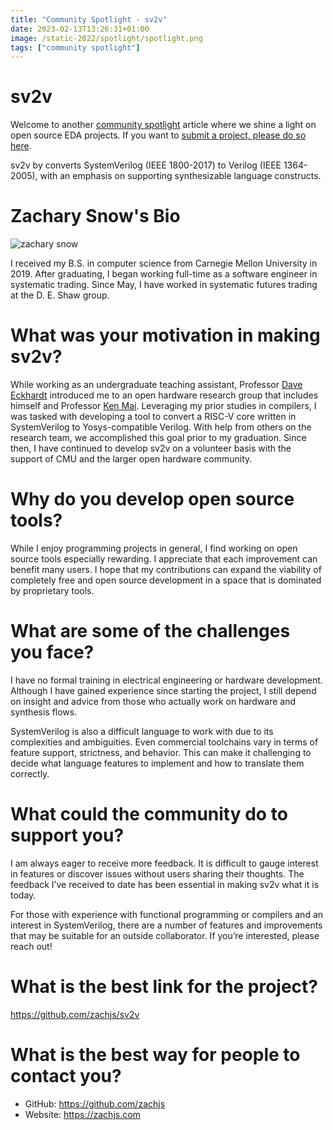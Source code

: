 ```yaml
---
title: "Community Spotlight - sv2v"
date: 2023-02-13T13:26:31+01:00
image: /static-2022/spotlight/spotlight.png
tags: ["community spotlight"]
---
```


# sv2v

Welcome to another [community spotlight](/tags/community-spotlight/) article where we shine a light on open source EDA projects. If you want to [submit a project, please do so here](https://docs.google.com/forms/d/e/1FAIpQLSdIEgu6FJZam0-V3PMTjw-eDebJdg_JuIlN4MkLNDr4vs-a5A/viewform?usp=sf_link).

sv2v by converts SystemVerilog (IEEE 1800-2017) to Verilog (IEEE 1364-2005), with an emphasis on supporting synthesizable language constructs.

# Zachary Snow's Bio

![zachary snow](/static-2023/spotlight/zachary.png)

I received my B.S. in computer science from Carnegie Mellon University in 2019. After graduating, I began working full-time as a software engineer in systematic trading. Since May, I have worked in systematic futures trading at the D. E. Shaw group.

# What was your motivation in making sv2v?

While working as an undergraduate teaching assistant, Professor [Dave Eckhardt](https://www.cs.cmu.edu/~davide/) introduced me to an open hardware research group that includes himself and Professor [Ken Mai](https://users.ece.cmu.edu/~kenmai/). Leveraging my prior studies in compilers, I was tasked with developing a tool to convert a RISC-V core written in SystemVerilog to Yosys-compatible Verilog. With help from others on the research team, we accomplished this goal prior to my graduation. Since then, I have continued to develop sv2v on a volunteer basis with the support of CMU and the larger open hardware community.

# Why do you develop open source tools?

While I enjoy programming projects in general, I find working on open source tools especially rewarding. I appreciate that each improvement can benefit many users. I hope that my contributions can expand the viability of completely free and open source development in a space that is dominated by proprietary tools.

# What are some of the challenges you face?

I have no formal training in electrical engineering or hardware development. Although I have gained experience since starting the project, I still depend on insight and advice from those who actually work on hardware and synthesis flows.

SystemVerilog is also a difficult language to work with due to its complexities and ambiguities. Even commercial toolchains vary in terms of feature support, strictness, and behavior. This can make it challenging to decide what language features to implement and how to translate them correctly.

# What could the community do to support you?

I am always eager to receive more feedback. It is difficult to gauge interest in features or discover issues without users sharing their thoughts. The feedback I’ve received to date has been essential in making sv2v what it is today.

For those with experience with functional programming or compilers and an interest in SystemVerilog, there are a number of features and improvements that may be suitable for an outside collaborator. If you’re interested, please reach out!

# What is the best link for the project?

https://github.com/zachjs/sv2v

# What is the best way for people to contact you?

* GitHub: https://github.com/zachjs
* Website: https://zachjs.com

